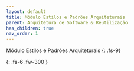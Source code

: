 ```yaml
---
layout: default
title: Módulo Estilos e Padrões Arquiteturais
parent: Arquitetura de Software & Reutilização
has_children: true
nav_order: 1
---
```


Módulo Estilos e Padrões Arquiteturais
{: .fs-9}

<!--Descrição-->
{: .fs-6 .fw-300  }
